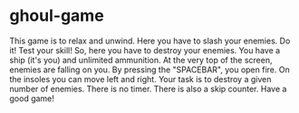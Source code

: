 # ghoul-game
This game is to relax and unwind. Here you have to slash your enemies. Do it! Test your skill!
So, here you have to destroy your enemies. You have a ship (it's you) and unlimited ammunition. At the very top of the screen, enemies are falling on you. By pressing the "SPACEBAR", you open fire. On the insoles you can move left and right. Your task is to destroy a given number of enemies. There is no timer. There is also a skip counter. Have a good game!
